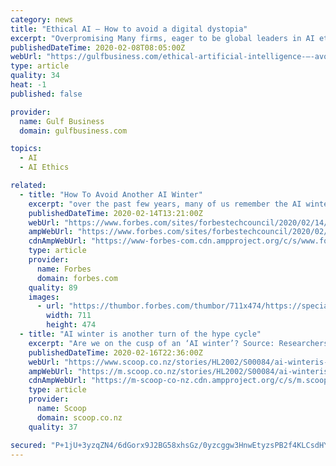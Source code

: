 ```yaml
---
category: news
title: "Ethical AI ― How to avoid a digital dystopia"
excerpt: "Overpromising Many firms, eager to be global leaders in AI ethics, make unrealistic claims of ethics and innovation living in perfect harmony. While it is to be hoped that such utopian conditions ..."
publishedDateTime: 2020-02-08T08:05:00Z
webUrl: "https://gulfbusiness.com/ethical-artificial-intelligence-―-avoid-digital-dystopia/"
type: article
quality: 34
heat: -1
published: false

provider:
  name: Gulf Business
  domain: gulfbusiness.com

topics:
  - AI
  - AI Ethics

related:
  - title: "How To Avoid Another AI Winter"
    excerpt: "over the past few years, many of us remember the AI winter in the 1990s, which resulted from overinflated promises by developers and unnaturally high expectations from end users. Now, industry insiders,"
    publishedDateTime: 2020-02-14T13:21:00Z
    webUrl: "https://www.forbes.com/sites/forbestechcouncil/2020/02/14/how-to-avoid-another-ai-winter/"
    ampWebUrl: "https://www.forbes.com/sites/forbestechcouncil/2020/02/14/how-to-avoid-another-ai-winter/amp/"
    cdnAmpWebUrl: "https://www-forbes-com.cdn.ampproject.org/c/s/www.forbes.com/sites/forbestechcouncil/2020/02/14/how-to-avoid-another-ai-winter/amp/"
    type: article
    provider:
      name: Forbes
      domain: forbes.com
    quality: 89
    images:
      - url: "https://thumbor.forbes.com/thumbor/711x474/https://specials-images.forbesimg.com/dam/imageserve/1043917898/960x0.jpg?fit=scale"
        width: 711
        height: 474
  - title: "AI winter is another turn of the hype cycle"
    excerpt: "Are we on the cusp of an ‘AI winter’? Source: Researchers: Are we on the cusp of an ‘AI winter’? - BBC News The BBC talks to researchers who suggest after a summer of activity, AI could be about to enter a winter. They have a point: Hype surrounding AI has peaked and troughed over the years as the abilities of the technology get ..."
    publishedDateTime: 2020-02-16T22:36:00Z
    webUrl: "https://www.scoop.co.nz/stories/HL2002/S00084/ai-winteris-another-turn-of-the-hype-cycle.htm"
    ampWebUrl: "https://m.scoop.co.nz/stories/HL2002/S00084/ai-winteris-another-turn-of-the-hype-cycle.htm"
    cdnAmpWebUrl: "https://m-scoop-co-nz.cdn.ampproject.org/c/s/m.scoop.co.nz/stories/HL2002/S00084/ai-winteris-another-turn-of-the-hype-cycle.htm"
    type: article
    provider:
      name: Scoop
      domain: scoop.co.nz
    quality: 37

secured: "P+1jU+3yzqZN4/6dGorx9J2BG58xhsGz/0yzcggw3HnwEtyzsPB2f4KLCsdHYRMiJ8WfrQGd26rkzmrh5Y6sMLVMGQ3LjIw1J+UBuDq1WgFzqX3v7CNU5QWJ2oUjF7wT+9jwP9WL7sly31chGjlOWCzw42CqYh8gVNXISfJKEYiT2v4UTKbp7yMldDELVeHjaobllr+KZXkilNvyJSZ5U9QxL/lg+ttNTswpYkoZ7a9pA711+HExu2segT1aGz6ZUdeD4+ek9E7qBuZTuxJnm5d56sL+ICoh/QDiljICRs+DekKO1VdhNvdx0Rq8i2oZ;GKhVgi50SYB8493M7cLqPA=="
---
```


